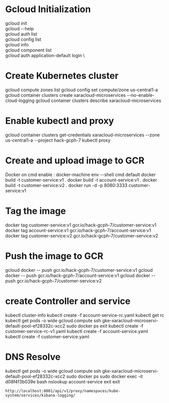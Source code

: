 # Gcloud Initialization
gcloud init \
gcloud --help \
gcloud auth list \
gcloud config list \
gcloud info \
gcloud component list \
gcloud auth application-default login \

# Create Kubernetes cluster
gcloud compute zones list
gcloud config set compute/zone us-central1-a
gcloud container clusters create xaracloud-microservices --no-enable-cloud-logging
gcloud container clusters describe xaracloud-microservices
# Enable kubectl and proxy
gcloud container clusters get-credentials xaracloud-microservices --zone us-central1-a --project hack-gcph-7
kubectl proxy

# Create and upload image to GCR
Docker on cmd enable : docker-machine env --shell cmd default
docker build -t customer-service:v1 .
docker build -t account-service:v1 .
docker build -t customer-service:v2 .
docker run -d -p 8080:3333 customer-service:v1

# Tag the image
docker tag customer-service:v1 gcr.io/hack-gcph-7/customer-service:v1
docker tag account-service:v1 gcr.io/hack-gcph-7/account-service:v1
docker tag customer-service:v2 gcr.io/hack-gcph-7/customer-service:v2

# Push the image to GCR
gcloud docker -- push gcr.io/hack-gcph-7/customer-service:v1
gcloud docker -- push gcr.io/hack-gcph-7/account-service:v1
gcloud docker -- push gcr.io/hack-gcph-7/customer-service:v2

# create Controller and service
kubectl cluster-info
kubectl create -f account-service-rc.yaml
kubectl get rc
kubectl get pods -o wide
gcloud compute ssh gke-xaracloud-microservi-default-pool-ef28332c-xcc2
     sudo docker ps
	 exit
kubectl create -f customer-service-rc-v1.yaml
kubectl create -f account-service.yaml
kubectl create -f customer-service.yaml


# DNS Resolve
kubectl get pods -o wide
gcloud compute ssh gke-xaracloud-microservi-default-pool-ef28332c-xcc2
	sudo docker ps
	sudo docker exec -it d08f4f3b039e bash
	nslookup account-service
	exit
	exit

	http://localhost:8001/api/v1/proxy/namespaces/kube-system/services/kibana-logging/